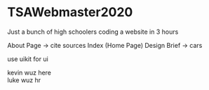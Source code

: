 # TSAWebmaster2020
Just a bunch of high schoolers coding a website in 3 hours

About Page -> cite sources
Index (Home Page) 
Design Brief -> cars

use uikit for ui

kevin wuz here\
luke wuz hr